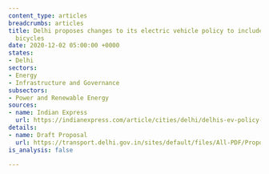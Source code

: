 ```yaml
---
content_type: articles
breadcrumbs: articles
title: Delhi proposes changes to its electric vehicle policy to include battery-operated
  bicycles
date: 2020-12-02 05:00:00 +0000
states:
- Delhi
sectors:
- Energy
- Infrastructure and Governance
subsectors:
- Power and Renewable Energy
sources:
- name: Indian Express
  url: https://indianexpress.com/article/cities/delhi/delhis-ev-policy-set-to-cover-battery-operated-bicycles-7072236/
details:
- name: Draft Proposal
  url: https://transport.delhi.gov.in/sites/default/files/All-PDF/Proposal%20for%20introducing%20E-cycles%20as%20a%20sagment%20under%20DELHI%20ELECTRIC%20VEHICLE%20POLOCY%202020.PDF
is_analysis: false

---
```

